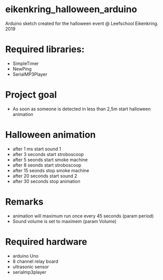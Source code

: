# eikenkring_halloween_arduino

Arduino sketch created for the halloween event @ Leefschool Eikenkring.
2019

# Required libraries:
- SimpleTimer
- NewPing
- SerialMP3Player

# Project goal
- As soon as someone is detected in less than 2,5m start halloween animation

# Halloween animation
- after 1 ms start sound 1
- after 3 seconds start stroboscoop
- after 5 seonds start smoke machine
- after 8 seonds start stroboscoop
- after 15 seonds stop smoke machine
- after 20 seconds start sound 2
- after 30 seconds stop animation

# Remarks
- animation will maximum run once every 45 seconds (param period)
- Sound volume is set to maximem (param Volume)

# Required hardware
- arduino Uno
- 8 channel relay board
- ultrasonic sensor 
- serialmp3player
